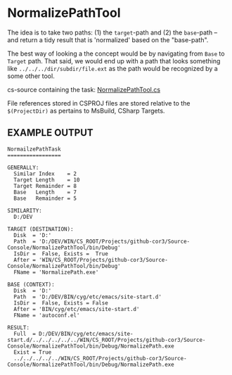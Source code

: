 ﻿# NormalizePathTool

The idea is to take two paths: (1) the `target`-path and (2) the `base`-path &ndash; 
and return a tidy result that is 'normalized' based on the "base-path".

The best way of looking a the concept would be by navigating from `Base` to `Target` path.
That said, we would end up with a path that looks something like `../../../dir/subdir/file.ext`
as the path would be recognized by a some other tool.

cs-source containing the task: [NormalizePathTool.cs]

File references stored in CSPROJ files are stored relative to the `$(ProjectDir)`
as pertains to MsBuild, CSharp Targets.

## EXAMPLE OUTPUT

	NormailzePathTask
	=================

	GENERALLY:
	  Similar Index    = 2
	  Target Length    = 10
	  Target Remainder = 8
	  Base   Length    = 7
	  Base   Remainder = 5

	SIMILARITY:
	  D:/DEV

	TARGET (DESTINATION):
	  Disk  = 'D:'
	  Path  = 'D:/DEV/WIN/CS_ROOT/Projects/github-cor3/Source-Console/NormalizePathTool/bin/Debug'
	  IsDir =  False, Exists =  True
	  After = 'WIN/CS_ROOT/Projects/github-cor3/Source-Console/NormalizePathTool/bin/Debug'
	  FName = 'NormalizePath.exe'

	BASE (CONTEXT):
	  Disk  = 'D:'
	  Path  = 'D:/DEV/BIN/cyg/etc/emacs/site-start.d'
	  IsDir =  False, Exists = False
	  After = 'BIN/cyg/etc/emacs/site-start.d'
	  FName = 'autoconf.el'

	RESULT:
	  Full  = D:/DEV/BIN/cyg/etc/emacs/site-start.d/../../../../../WIN/CS_ROOT/Projects/github-cor3/Source-Console/NormalizePathTool/bin/Debug/NormalizePath.exe
	  Exist = True
	  ../../../../../WIN/CS_ROOT/Projects/github-cor3/Source-Console/NormalizePathTool/bin/Debug/NormalizePath.exe

[NormalizePathTool.cs]: https://github.com/tfoxo/System.Cor3/blob/master/Source/Cor3.Core/Tasks/NormalizePathTool.cs